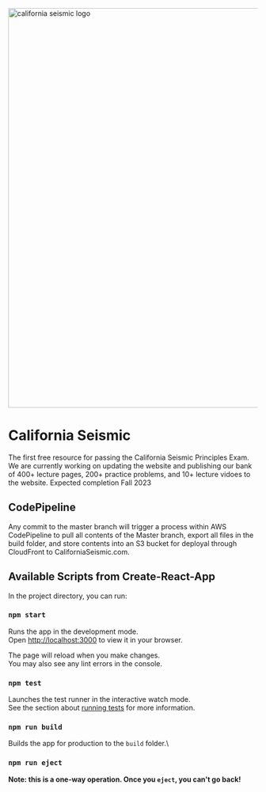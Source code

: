 <img width="808" alt="california seismic logo" src="https://user-images.githubusercontent.com/55897006/227744390-1e71bdd3-e6cb-453b-ae8b-ad0974dd13a0.png">

# California Seismic

The first free resource for passing the California Seismic Principles Exam.\
We are currently working on updating the website and publishing our bank of 400+ lecture pages, 200+ practice problems, and 10+ lecture vidoes to the website. Expected completion Fall 2023

## CodePipeline
Any commit to the master branch will trigger a process within AWS CodePipeline to pull all contents of the Master branch, export all files in the build folder, and store contents into an S3 bucket for deployal through CloudFront to CaliforniaSeismic.com. 

## Available Scripts from Create-React-App

In the project directory, you can run:

### `npm start`

Runs the app in the development mode.\
Open [http://localhost:3000](http://localhost:3000) to view it in your browser.

The page will reload when you make changes.\
You may also see any lint errors in the console.

### `npm test`

Launches the test runner in the interactive watch mode.\
See the section about [running tests](https://facebook.github.io/create-react-app/docs/running-tests) for more information.

### `npm run build`

Builds the app for production to the `build` folder.\


### `npm run eject`

**Note: this is a one-way operation. Once you `eject`, you can't go back!**

